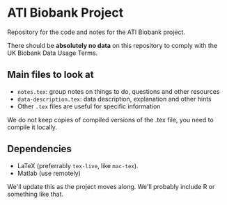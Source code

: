 # ATI Biobank Project


Repository for the code and notes for the ATI Biobank project.

There should be **absolutely no data** on this repository to comply with the UK Biobank Data Usage Terms.

## Main files to look at

* ```notes.tex```: group notes on things to do, questions and other resources
* ```data-description.tex```: data description, explanation and other hints
* Other ```.tex``` files are useful for specific information


We do not keep copies of compiled versions of the .tex file, you need to compile it locally.



## Dependencies


* LaTeX (preferrably ```tex-live```, like ```mac-tex```).
* Matlab (use remotely)


We'll update this as the project moves along. We'll probably include R or something like that.